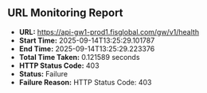 ## URL Monitoring Report

- **URL:** https://api-gw1-prod1.fisglobal.com/gw/v1/health
- **Start Time:** 2025-09-14T13:25:29.101787
- **End Time:** 2025-09-14T13:25:29.223376
- **Total Time Taken:** 0.121589 seconds
- **HTTP Status Code:** 403
- **Status:** Failure
- **Failure Reason:** HTTP Status Code: 403
